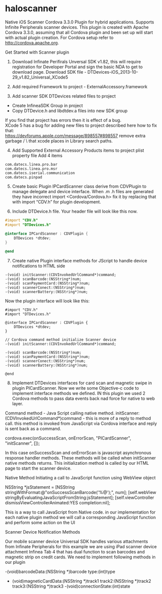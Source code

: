 haloscanner
===========

Native iOS Scanner Cordova 3.3.0 Plugin for hybrid applications. Supports Infinite Peripherals scanner devices. 
This plugin is created with Apache Cordova 3.3.0, assuming that all Cordova plugin and been set up will start with actual plugin creation. For Cordova setup refer to http://cordova.apache.org.

Get Started with Scanner plugin

1. Download Infinate Perifirals Unversal SDK v1.82, this will require registration for Developer Portal and sign the basic NDA to get to download page.
Download SDK file - DTDevices-iOS_2013-10-29_v1.82_Universal_XCode5

2. Add required Framework to project - ExternalAccessory.framework

3. Add scanner SDK DTDevices related files to project
  * Create InfineaSDK Group in project
  * Copy DTDevice.h and libdtdev.a files into new SDK group

   If you find that project has errors then it is effect of a bug.  
   XCode 5 has a bug for adding new files to project described here how to fix that:  
   https://devforums.apple.com/message/898557#898557  remove extra garbage / \ that xcode places in Library search paths.

4. Add Supported External Accessory Products items to project plist property file
Add 4 items

```
com.datecs.linea.pro.bar
com.datecs.linea.pro.msr
com.datecs.iserial.communication
com.datecs.pinpad
```

5. Create basic Plugin IPCardScanner class derive from CDVPlugin to manage delegate and device interface. When .m .h files are generated they have incorrect import <Cordova/Cordova.h> fix it by replacing that with import “CDV.h” for plugin development. 

6. Include DTDevice.h file.
Your header file will look like this now.

```objective-c
#import "CDV.h"
#import "DTDevices.h"

@interface IPCardScanner : CDVPlugin {
    DTDevices *dtdev;
}

@end
```

7. Create native Plugin interface methods for JScript to handle device notifications to HTML side

```
-(void) initScanner:(CDVInvokedUrlCommand*)command;
-(void) scanBarcode:(NSString*)num;
-(void) scanPaymentCard:(NSString*)num;
-(void) scannerConect:(NSString*)num;
-(void) scannerBattery:(NSString*)num;
```

   Now the plugin interface will look like this:

```
#import "CDV.h"
#import "DTDevices.h"

@interface IPCardScanner : CDVPlugin {
    DTDevices *dtdev;
}

// Cordova command method initialize Scanner device
-(void) initScanner:(CDVInvokedUrlCommand*)command;

-(void) scanBarcode:(NSString*)num;
-(void) scanPaymentCard:(NSString*)num;
-(void) scannerConect:(NSString*)num;
-(void) scannerBattery:(NSString*)num;

@end
```

8. Implement DTDevices interfaces for card scan and magnetic swipe in plugin PICardScanner. Now we write some Objective-c code to implement interface methods we defined. IN this plugin we used 2 Cordova methods to pass data events back nad force for native to web layer.

Command method - Java Script calling native method.
initScanner:(CDVInvokedUrlCommand*)command - this is more of a reply to method call. this method is invoked from JavaScript via Cordova interface and reply is sent back as a command.

cordova.exec(onSuccessScan, onErrorScan, "PICardScanner", "initScanner", []);

In this case onSuccessScan and onErrorScan is javascript asynchronous response handler methods. These methods will be called when initScanner native methods returns. This initialization method is called by our HTML page to start the scanner device.

Native Method Initiating a call to JavaScript function using WebView object

NSString *jsStatement = [NSString stringWithFormat:@"onSuccessScanBarcode('%@');", num];
[self.webView stringByEvaluatingJavaScriptFromString:jsStatement];
[self.viewController dismissViewControllerAnimated:YES completion:nil];

This is a way to call JavaScript from Native code. 
in our implementation for each native plugin method we will call a corresponding JavaScript function and perform some action on the UI

Scanner Device Notification Methods

Our mobile scanner device Universal SDK handles various attachments from Infinate Peripherals for this example we are using iPad scanner device attachment Infinea Tab 4 that has dual function to scan barcodes and magnetic strip on credit cards.
We need to implement following methods in our plugin

-(void)barcodeData:(NSString *)barcode type:(int)type
- (void)magneticCardData:(NSString *)track1 track2:(NSString *)track2 track3:(NSString *)track3
-(void)connectionState:(int)state



